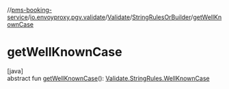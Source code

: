 //[pms-booking-service](../../../../index.md)/[io.envoyproxy.pgv.validate](../../index.md)/[Validate](../index.md)/[StringRulesOrBuilder](index.md)/[getWellKnownCase](get-well-known-case.md)

# getWellKnownCase

[java]\
abstract fun [getWellKnownCase](get-well-known-case.md)(): [Validate.StringRules.WellKnownCase](../-string-rules/-well-known-case/index.md)